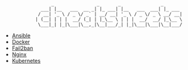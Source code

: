 ```
                  _                _       _               _       
              ___| |__   ___  __ _| |_ ___| |__   ___  ___| |_ ___ 
             / __| '_ \ / _ \/ _` | __/ __| '_ \ / _ \/ _ \ __/ __|
            | (__| | | |  __/ (_| | |_\__ \ | | |  __/  __/ |_\__ \
             \___|_| |_|\___|\__,_|\__|___/_| |_|\___|\___|\__|___/
```

- [Ansible](https://github.com/dvlpmike/cheatsheets/blob/main/ansible/ansible.md)
- [Docker](https://github.com/dvlpmike/cheatsheets/blob/main/docker/docker.md)
- [Fail2ban](https://github.com/dvlpmike/cheatsheets/blob/main/fail2ban/fail2ban.md)
- [Nginx](https://github.com/dvlpmike/cheatsheets/blob/main/nginx/nginx.md)         
- [Kubernetes](https://github.com/dvlpmike/cheatsheets/blob/main/kubernetes/kubernetes.md)
                                                       
